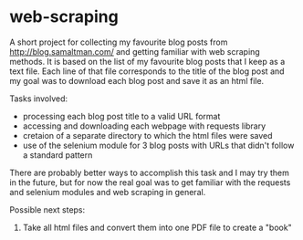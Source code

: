 # web-scraping

A short project for collecting my favourite blog posts from http://blog.samaltman.com/ and getting familiar with web scraping methods.
It is based on the list of my favourite blog posts that I keep as a text file. Each line of that file corresponds to the title of the blog post and my goal was to download each blog post and save it as an html file.

Tasks involved:
* processing each blog post title to a valid URL format
* accessing and downloading each webpage with requests library
* cretaion of a separate directory to which the html files were saved
* use of the selenium module for 3 blog posts with URLs that didn't follow a standard pattern

There are probably better ways to accomplish this task and I may try them in the future, but for now the real goal was to get familiar with the requests and selenium modules and web scraping in general.

Possible next steps:
1. Take all html files and convert them into one PDF file to create a "book"

